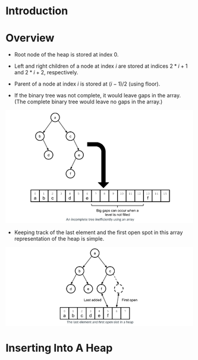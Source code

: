 # Introduction


# Overview

- Root node of the heap is stored at index 0.

- Left and right children of a node at index $i$ are stored at indices $2 * i + 1$ and $2 * i + 2$, respectively.

- Parent of a node at index $i$ is stored at $(i − 1) / 2$ (using floor). 

- If the binary tree was not complete, it would leave gaps in the array. (The complete binary tree would leave no gaps in the array.)

![](incomplete_tree.png)

- Keeping track of the last element and the first open spot in this array representation of the heap is simple. 

![](keeping_track.png)

# Inserting Into A Heap

 
